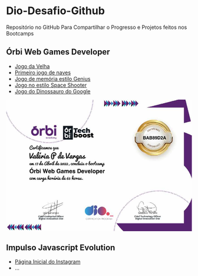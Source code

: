 # Dio-Desafio-Github
Repositório no GitHub Para Compartilhar o Progresso e Projetos feitos nos Bootcamps

## Órbi Web Games Developer
- [Jogo da Velha](https://github.com/ValchanOficial/Dio-Jogo-Da-Velha)
- [Primeiro jogo de naves](https://github.com/ValchanOficial/Dio-Jogo-Naves)
- [Jogo de memória estilo Genius](https://github.com/ValchanOficial/Dio-Jogo-Genius)
- [Jogo no estilo Space Shooter](https://github.com/ValchanOficial/Dio-Space-Shooter)
- [Jogo do Dinossauro do Google](https://github.com/ValchanOficial/Dio-Dino-Game)

![Certificado de conclusão Órbi Web Games Developer](certificados/certificadoOrbi.png)

## Impulso Javascript Evolution
- [Página Inicial do Instagram](https://github.com/ValchanOficial/Dio-Pag-Inicial-Instagram)
- ...
